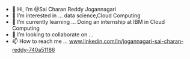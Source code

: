 - 👋 Hi, I’m @Sai Charan Reddy Jogannagari
- 👀 I’m interested in ... data science,Cloud Computing
- 🌱 I’m currently learning ... Doing an internship at IBM in Cloud Computing
- 💞️ I’m looking to collaborate on ...
- 📫 How to reach me ... www.linkedin.com/in/jogannagari-sai-charan-reddy-740a51186

<!---
Charan0602/Charan0602 is a ✨ special ✨ repository because its `README.md` (this file) appears on your GitHub profile.
You can click the Preview link to take a look at your changes.
--->
